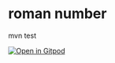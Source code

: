 # roman number

mvn test


[![Open in Gitpod](https://gitpod.io/button/open-in-gitpod.svg)](https://github.com/rsilve/roman-numbers-java.git)